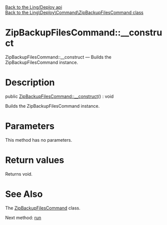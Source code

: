 [Back to the Ling/Deploy api](https://github.com/lingtalfi/Deploy/blob/master/doc/api/Ling/Deploy.md)<br>
[Back to the Ling\Deploy\Command\ZipBackupFilesCommand class](https://github.com/lingtalfi/Deploy/blob/master/doc/api/Ling/Deploy/Command/ZipBackupFilesCommand.md)


ZipBackupFilesCommand::__construct
================



ZipBackupFilesCommand::__construct — Builds the ZipBackupFilesCommand instance.




Description
================


public [ZipBackupFilesCommand::__construct](https://github.com/lingtalfi/Deploy/blob/master/doc/api/Ling/Deploy/Command/ZipBackupFilesCommand/__construct.md)() : void




Builds the ZipBackupFilesCommand instance.




Parameters
================

This method has no parameters.


Return values
================

Returns void.








See Also
================

The [ZipBackupFilesCommand](https://github.com/lingtalfi/Deploy/blob/master/doc/api/Ling/Deploy/Command/ZipBackupFilesCommand.md) class.

Next method: [run](https://github.com/lingtalfi/Deploy/blob/master/doc/api/Ling/Deploy/Command/ZipBackupFilesCommand/run.md)<br>

